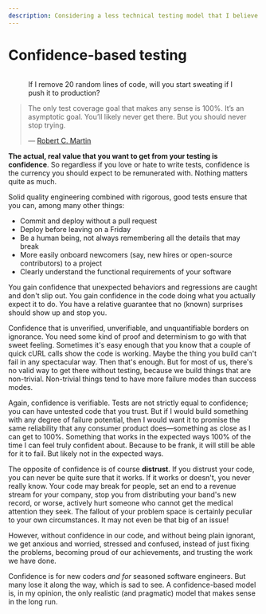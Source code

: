 ```yaml
---
description: Considering a less technical testing model that I believe is more useful.
---
```


# Confidence-based testing

<figure><img src="../.gitbook/assets/testing_meme2jpg" alt=""><figcaption><p>If I remove 20 random lines of code, will you start sweating if I push it to production?</p></figcaption></figure>

> The only test coverage goal that makes any sense is 100%. It’s an asymptotic goal. You’ll likely never get there. But you should never stop trying.
>
> — [Robert C. Martin](https://twitter.com/unclebobmartin/status/1205922909350293505)

**The actual, real value that you want to get from your testing is confidence**. So regardless if you love or hate to write tests, confidence is the currency you should expect to be remunerated with. Nothing matters quite as much.

Solid quality engineering combined with rigorous, good tests ensure that you can, among many other things:

- Commit and deploy without a pull request
- Deploy before leaving on a Friday
- Be a human being, not always remembering all the details that may break
- More easily onboard newcomers (say, new hires or open-source contributors) to a project
- Clearly understand the functional requirements of your software

You gain confidence that unexpected behaviors and regressions are caught and don't slip out. You gain confidence in the code doing what you actually expect it to do. You have a relative guarantee that no (known) surprises should show up and stop you.

Confidence that is unverified, unverifiable, and unquantifiable borders on ignorance. You need some kind of proof and determinism to go with that sweet feeling. Sometimes it's easy enough that you know that a couple of quick cURL calls show the code is working. Maybe the thing you build can't fail in any spectacular way. Then that's enough. But for most of us, there's no valid way to get there without testing, because we build things that are non-trivial. Non-trivial things tend to have more failure modes than success modes.

Again, confidence is verifiable. Tests are not strictly equal to confidence; you can have untested code that you trust. But if I would build something with any degree of failure potential, then I would want it to promise the same reliability that any consumer product does—something as close as I can get to 100%. Something that works in the expected ways 100% of the time I can feel truly confident about. Because to be frank, it will still be able for it to fail. But likely not in the expected ways.

The opposite of confidence is of course **distrust**. If you distrust your code, you can never be quite sure that it works. If it works or doesn't, you never really know. Your code may break for people, set an end to a revenue stream for your company, stop you from distributing your band's new record, or worse, actively hurt someone who cannot get the medical attention they seek. The fallout of your problem space is certainly peculiar to your own circumstances. It may not even be that big of an issue!

However, without confidence in our code, and without being plain ignorant, we get anxious and worried, stressed and confused, instead of just fixing the problems, becoming proud of our achievements, and trusting the work we have done.

Confidence is for new coders _and for_ seasoned software engineers. But many lose it along the way, which is sad to see. A confidence-based model is, in my opinion, the only realistic (and pragmatic) model that makes sense in the long run.

